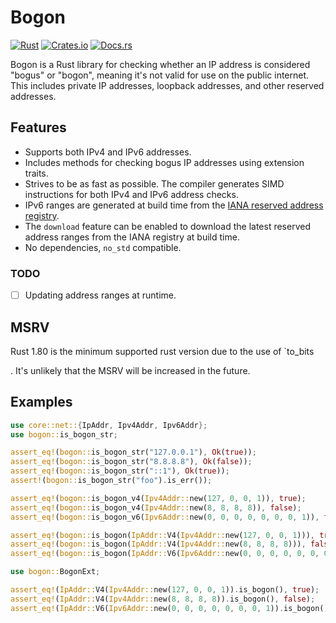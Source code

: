 # Bogon

[![Rust](https://github.com/Alextopher/bogon/actions/workflows/rust.yaml/badge.svg)](https://github.com/Alextopher/bogon/actions/workflows/rust.yaml)
[![Crates.io](https://img.shields.io/crates/v/bogon)](https://crates.io/crates/bogon)
[![Docs.rs](https://docs.rs/bogon/badge.svg)](https://docs.rs/bogon)

Bogon is a Rust library for checking whether an IP address is considered "bogus" or "bogon", meaning it's not valid for use on the public internet. This includes private IP addresses, loopback addresses, and other reserved addresses.

## Features

- Supports both IPv4 and IPv6 addresses.
- Includes methods for checking bogus IP addresses using extension traits.
- Strives to be as fast as possible. The compiler generates SIMD instructions for both IPv4 and IPv6 address checks.
- IPv6 ranges are generated at build time from the [IANA reserved address registry](https://www.iana.org/assignments/ipv6-unicast-address-assignments/ipv6-unicast-address-assignments.xhtml).
- The `download` feature can be enabled to download the latest reserved address ranges from the IANA registry at build time.
- No dependencies, `no_std` compatible.

### TODO

- [ ] Updating address ranges at runtime.

## MSRV

Rust 1.80 is the minimum supported rust version due to the use of `to_bits

. It's unlikely that the MSRV will be increased in the future.

## Examples

```rust
use core::net::{IpAddr, Ipv4Addr, Ipv6Addr};
use bogon::is_bogon_str;

assert_eq!(bogon::is_bogon_str("127.0.0.1"), Ok(true));
assert_eq!(bogon::is_bogon_str("8.8.8.8"), Ok(false));
assert_eq!(bogon::is_bogon_str("::1"), Ok(true));
assert!(bogon::is_bogon_str("foo").is_err());

assert_eq!(bogon::is_bogon_v4(Ipv4Addr::new(127, 0, 0, 1)), true);
assert_eq!(bogon::is_bogon_v4(Ipv4Addr::new(8, 8, 8, 8)), false);
assert_eq!(bogon::is_bogon_v6(Ipv6Addr::new(0, 0, 0, 0, 0, 0, 0, 1)), true);

assert_eq!(bogon::is_bogon(IpAddr::V4(Ipv4Addr::new(127, 0, 0, 1))), true);
assert_eq!(bogon::is_bogon(IpAddr::V4(Ipv4Addr::new(8, 8, 8, 8))), false);
assert_eq!(bogon::is_bogon(IpAddr::V6(Ipv6Addr::new(0, 0, 0, 0, 0, 0, 0, 1))), true);

use bogon::BogonExt;

assert_eq!(IpAddr::V4(Ipv4Addr::new(127, 0, 0, 1)).is_bogon(), true);
assert_eq!(IpAddr::V4(Ipv4Addr::new(8, 8, 8, 8)).is_bogon(), false);
assert_eq!(IpAddr::V6(Ipv6Addr::new(0, 0, 0, 0, 0, 0, 0, 1)).is_bogon(), true);
```
